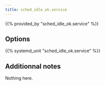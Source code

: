 ```yaml
---
title: sched_idle_ok.service
---
```


{{% provided_by "sched_idle_ok.service" %}}

## Options

{{% systemd_unit "sched_idle_ok.service" %}}

## Additionnal notes

Nothing here.